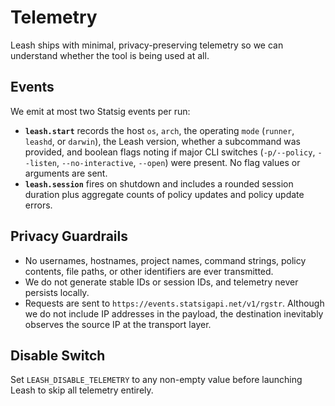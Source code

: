 # Telemetry

Leash ships with minimal, privacy-preserving telemetry so we can understand whether the tool is being used at all.

## Events

We emit at most two Statsig events per run:

- **`leash.start`** records the host `os`, `arch`, the operating `mode` (`runner`, `leashd`, or `darwin`), the Leash version, whether a subcommand was provided, and boolean flags noting if major CLI switches (`-p/--policy`, `--listen`, `--no-interactive`, `--open`) were present. No flag values or arguments are sent.
- **`leash.session`** fires on shutdown and includes a rounded session duration plus aggregate counts of policy updates and policy update errors.

## Privacy Guardrails

- No usernames, hostnames, project names, command strings, policy contents, file paths, or other identifiers are ever transmitted.
- We do not generate stable IDs or session IDs, and telemetry never persists locally.
- Requests are sent to `https://events.statsigapi.net/v1/rgstr`. Although we do not include IP addresses in the payload, the destination inevitably observes the source IP at the transport layer.

## Disable Switch

Set `LEASH_DISABLE_TELEMETRY` to any non-empty value before launching Leash to skip all telemetry entirely.
